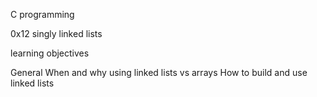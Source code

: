 C programming

0x12 singly linked lists

learning objectives

General
When and why using linked lists vs arrays
How to build and use linked lists
